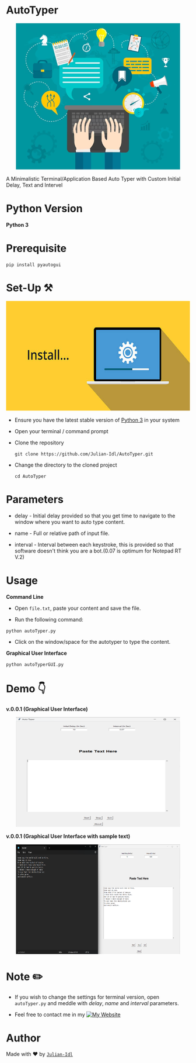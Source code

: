# AutoTyper

<p align = "center"><img src = "./assets/business-hands-flat_1284-13210.png" height = 400 alt = "Wallet Icon"></p>

A Minimalistic Terminal/Application Based Auto Typer with Custom Initial Delay, Text and Intervel

# Python Version

**Python 3**

# Prerequisite

```
pip install pyautogui
```

# Set-Up ⚒️

<p align = "center"><img src = "./assets/istockphoto-615991428-612x612.jpg" height = 300 alt = "SetUp Icon"></p>

- Ensure you have the latest stable version of [Python 3](https://www.python.org/downloads/) in your system

- Open your terminal / command prompt

- Clone the repository 
    ```
    git clone https://github.com/Julian-Idl/AutoTyper.git
    ```
- Change the directory to the cloned project
    
    ```
    cd AutoTyper
    ```

# Parameters

- delay - Initial delay provided so that you get time to navigate to the window where you want to auto type content.

- name - Full or relative path of input file.

- interval - Interval between each keystroke, this is provided so that software doesn't think you are a bot.(0.07 is optimum for Notepad RT V.2)

# Usage

**Command Line**

- Open `file.txt`, paste your content and save the file.

- Run the following command:
```
python autoTyper.py
```
- Click on the window/space for the autotyper to type the content.

**Graphical User Interface**
```
python autoTyperGUI.py
```

# Demo 👇

**v.0.0.1 (Graphical User Interface)**


<p align = "center"><img src = "./assets/default preview.png" height = 300 width = 450 alt = "AITranscriber Snapshot v1"></p>


**v.0.0.1 (Graphical User Interface with sample text)**

<p align = "center"><img src = "./assets/sampletextpreview.png" height = 300 width = 450 alt = "AITranscriber Snapshot v1"></p>

# Note ✏️

- If you wish to change the settings for terminal version, open `autoTyper.py` and meddle with *delay*, *name* and *interval* parameters.

- Feel free to contact me in my  [![My Website](https://img.shields.io/website?down_color=Red&down_message=Offline&style=for-the-badge&up_color=Green&up_message=Online&url=https%3A%2F%2Fjulian-idl.codes)](https://julian-idl.codes)

# Author

Made with ♥ by [`Julian-Idl`](https://julian-idl.codes) 